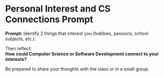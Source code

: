 # Personal Interest and CS Connections Prompt

**Prompt:** Identify 2 things that interest you (hobbies, passions, school subjects, etc.).

Then reflect:  
**How could Computer Science or Software Development connect to your interests?**

Be prepared to share your thoughts with the class or in a small group.